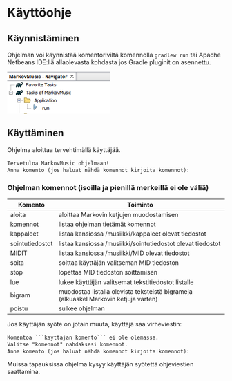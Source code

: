 # Käyttöohje

## Käynnistäminen
Ohjelman voi käynnistää komentoriviltä komennolla ```gradlew run``` tai Apache Netbeans IDE:llä allaolevasta kohdasta jos Gradle pluginit on asennettu.

![netbeans käynnistys](https://github.com/lossitomatossi/MarkovMusic/blob/main/dokumentaatio/kuvat/netbeans%20run.PNG)

## Käyttäminen
Ohjelma aloittaa tervehtimällä käyttäjää.
```
Tervetuloa MarkovMusic ohjelmaan!
Anna komento (jos haluat nähdä komennot kirjoita komennot):
```
### Ohjelman komennot (isoilla ja pienillä merkeillä ei ole väliä)
| Komento | Toiminto |
| ------------- |------------- |
| aloita | aloittaa Markovin ketjujen muodostamisen |
| komennot | listaa ohjelman tietämät komennot |
| kappaleet | listaa kansiossa /musiikki/kappaleet olevat tiedostot |
| sointutiedostot | listaa kansiossa /musiikki/sointutiedostot olevat tiedostot |
| MIDIT | listaa kansiossa /musiikki/MID olevat tiedostot |
| soita | soittaa käyttäjän valitseman MID tiedoston |
| stop | lopettaa MID tiedoston soittamisen |
| lue | lukee käyttäjän valitsemat tekstitiedostot listalle |
| bigram | muodostaa listalla olevista teksteistä bigrameja (alkuaskel Markovin ketjuja varten) |
| poistu | sulkee ohjelman |

Jos käyttäjän syöte on jotain muuta, käyttäjä saa virheviestin:
```
Komentoa ```kayttajan komento``` ei ole olemassa.
Valitse "komennot" nahdaksesi komennot.
Anna komento (jos haluat nähdä komennot kirjoita komennot):
```

Muissa tapauksissa ohjelma kysyy käyttäjän syötettä ohjeviestien saattamina.
